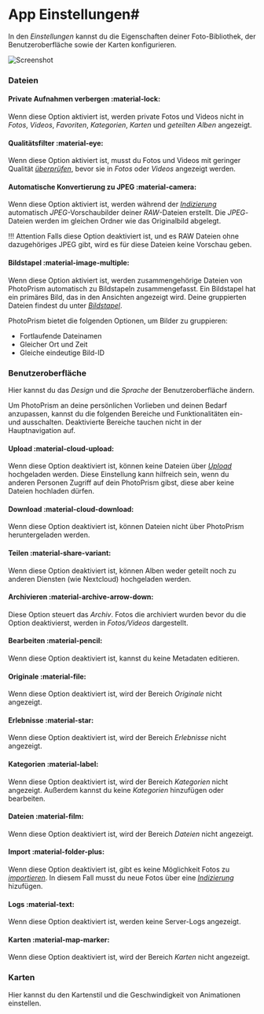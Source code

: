 # App Einstellungen#

In den *Einstellungen* kannst du die Eigenschaften deiner Foto-Bibliothek, der Benutzeroberfläche sowie der Karten konfigurieren.

![Screenshot](img/settings.png)

### Dateien ###
#### Private Aufnahmen verbergen :material-lock: ####
Wenn diese Option aktiviert ist, werden private Fotos und Videos nicht in *Fotos*, *Videos*, *Favoriten*, *Kategorien*, *Karten* und *geteilten Alben* angezeigt.

#### Qualitätsfilter :material-eye: ####
Wenn diese Option aktiviert ist, musst du Fotos und Videos mit geringer Qualität [*überprüfen*](../organize/review.md), bevor sie in *Fotos* oder *Videos* angezeigt werden.

#### Automatische Konvertierung zu JPEG :material-camera: ####
Wenn diese Option aktiviert ist, werden während der [*Indizierung*](../library/indexing.md) automatisch *JPEG*-Vorschaubilder deiner *RAW*-Dateien erstellt. Die *JPEG*-Dateien werden im gleichen Ordner wie das Originalbild abgelegt.

!!! Attention
    Falls diese Option deaktiviert ist, und es RAW Dateien ohne dazugehöriges JPEG gibt, wird es für diese Dateien keine Vorschau geben.
    
#### Bildstapel :material-image-multiple: ####
Wenn diese Option aktiviert ist, werden zusammengehörige Dateien von PhotoPrism automatisch zu Bildstapeln zusammengefasst.
Ein Bildstapel hat ein primäres Bild, das in den Ansichten angezeigt wird. Deine gruppierten Dateien findest du unter  [*Bildstapel*](../organize/stacks.md).

PhotoPrism bietet die folgenden Optionen, um Bilder zu gruppieren:

* Fortlaufende Dateinamen
* Gleicher Ort und Zeit
* Gleiche eindeutige Bild-ID

### Benutzeroberfläche ###
Hier kannst du das *Design* und die *Sprache* der Benutzeroberfläche ändern.

Um PhotoPrism an deine persönlichen Vorlieben und deinen Bedarf anzupassen, kannst du die folgenden Bereiche und Funktionalitäten ein- und ausschalten.
Deaktivierte Bereiche tauchen nicht in der Hauptnavigation auf.

#### Upload :material-cloud-upload: ####
Wenn diese Option deaktiviert ist, können keine Dateien über [*Upload*](../library/upload.md) hochgeladen werden.
Diese Einstellung kann hilfreich sein, wenn du anderen Personen Zugriff auf dein PhotoPrism gibst, diese aber keine Dateien hochladen dürfen.

#### Download :material-cloud-download: ####
Wenn diese Option deaktiviert ist, können Dateien nicht über PhotoPrism heruntergeladen werden.

#### Teilen :material-share-variant: ####
Wenn diese Option deaktiviert ist, können Alben weder geteilt noch zu anderen Diensten (wie Nextcloud) hochgeladen werden.

#### Archivieren :material-archive-arrow-down: ####
Diese Option steuert das *Archiv*. Fotos die archiviert wurden bevor du die Option deaktivierst, werden in *Fotos/Videos* dargestellt.

#### Bearbeiten :material-pencil: ####
Wenn diese Option deaktiviert ist, kannst du keine Metadaten editieren.

#### Originale :material-file: ####
Wenn diese Option deaktiviert ist, wird der Bereich *Originale* nicht angezeigt.

#### Erlebnisse :material-star: ####
Wenn diese Option deaktiviert ist, wird der Bereich *Erlebnisse* nicht angezeigt.

#### Kategorien :material-label: ####
Wenn diese Option deaktiviert ist, wird der Bereich *Kategorien* nicht angezeigt. Außerdem kannst du keine *Kategorien* hinzufügen oder bearbeiten.

#### Dateien :material-film: ####
Wenn diese Option deaktiviert ist, wird der Bereich *Dateien* nicht angezeigt.

#### Import :material-folder-plus: ####
Wenn diese Option deaktiviert ist, gibt es keine Möglichkeit Fotos zu [*importieren*](../library/import.md). In diesem Fall musst du neue Fotos über eine [*Indizierung*](../library/indexing.md) hizufügen.

#### Logs :material-text: ####
Wenn diese Option deaktiviert ist, werden keine Server-Logs angezeigt.

#### Karten :material-map-marker: ####
Wenn diese Option deaktiviert ist, wird der Bereich *Karten* nicht angezeigt.

### Karten ####
Hier kannst du den Kartenstil und die Geschwindigkeit von Animationen einstellen.
